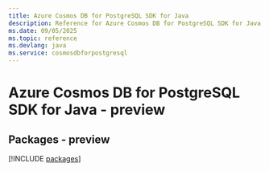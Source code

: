 ```yaml
---
title: Azure Cosmos DB for PostgreSQL SDK for Java
description: Reference for Azure Cosmos DB for PostgreSQL SDK for Java
ms.date: 09/05/2025
ms.topic: reference
ms.devlang: java
ms.service: cosmosdbforpostgresql
---
```

# Azure Cosmos DB for PostgreSQL SDK for Java - preview
## Packages - preview
[!INCLUDE [packages](cosmos-db-for-postgresql-index.md)]
